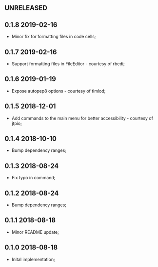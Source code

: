 UNRELEASED
----------


0.1.8 2019-02-16
----------------

* Minor fix for formatting files in code cells;


0.1.7 2019-02-16
----------------

* Support formatting files in FileEditor - courtesy of rbedi;

0.1.6 2019-01-19
----------------

* Expose autopep8 options - courtesy of timlod;

0.1.5 2018-12-01
----------------

* Add commands to the main menu for better accessibility - courtesy of jtpio;

0.1.4 2018-10-10
----------------

* Bump dependency ranges;

0.1.3 2018-08-24
----------------

* Fix typo in command;

0.1.2 2018-08-24
----------------

* Bump dependency ranges;

0.1.1 2018-08-18
----------------

* Minor README update;


0.1.0 2018-08-18
----------------

* Inital implementation;
